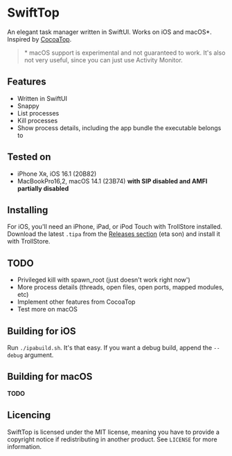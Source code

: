 # SwiftTop

An elegant task manager written in SwiftUI. Works on iOS and macOS\*. Inspired by [CocoaTop](https://github.com/D0m0/CocoaTop).

> \* macOS support is experimental and not guaranteed to work. It's also not very useful, since you can just use Activity Monitor.

## Features

- Written in SwiftUI
- Snappy
- List processes
- Kill processes
- Show process details, including the app bundle the executable belongs to

## Tested on 

- iPhone Xʀ, iOS 16.1 (20B82)
- MacBookPro16,2, macOS 14.1 (23B74) **with SIP disabled and AMFI partially disabled**

## Installing

For iOS, you'll need an iPhone, iPad, or iPod Touch with TrollStore installed. Download the latest `.tipa` from the [Releases section](https://github.com/BomberFish/SwiftTop/releases) (eta son) and install it with TrollStore.

## TODO

- Privileged kill with spawn_root (just doesn't work right now')
- More process details (threads, open files, open ports, mapped modules, etc)
- Implement other features from CocoaTop
- Test more on macOS

## Building for iOS

Run `./ipabuild.sh`. It's that easy. If you want a debug build, append the `--debug` argument.

## Building for macOS

**TODO**

## Licencing

SwiftTop is licensed under the MIT license, meaning you have to provide a copyright notice if redistributing in another product. See `LICENSE` for more information.
